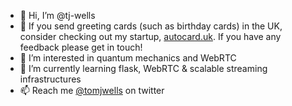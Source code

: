 - 👋  Hi, I’m @tj-wells
- 💞️ If you send greeting cards (such as birthday cards) in the UK, consider checking out my startup, [autocard.uk](https://autocard.uk). If you have any feedback please get in touch!
- 👀 I’m interested in quantum mechanics and WebRTC
- 🌱 I’m currently learning flask, WebRTC & scalable streaming infrastructures
- 📫 Reach me [@tomjwells](https://twitter.com/tomjwells) on twitter

<!---
tj-wells/tj-wells is a ✨ special ✨ repository because its `README.md` (this file) appears on your GitHub profile.
You can click the Preview link to take a look at your changes.
--->
